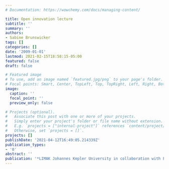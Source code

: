 ```yaml
---
# Documentation: https://wowchemy.com/docs/managing-content/

title: Open innovation lecture
subtitle: ''
summary: ''
authors:
- Sabine Brunswicker
tags: []
categories: []
date: '2009-01-01'
lastmod: 2021-02-15T18:58:15-05:00
featured: false
draft: false

# Featured image
# To use, add an image named `featured.jpg/png` to your page's folder.
# Focal points: Smart, Center, TopLeft, Top, TopRight, Left, Right, BottomLeft, Bottom, BottomRight.
image:
  caption: ''
  focal_point: ''
  preview_only: false

# Projects (optional).
#   Associate this post with one or more of your projects.
#   Simply enter your project's folder or file name without extension.
#   E.g. `projects = ["internal-project"]` references `content/project/deep-learning/index.md`.
#   Otherwise, set `projects = []`.
projects: []
publishDate: '2021-04-12T16:49:05.214339Z'
publication_types:
- '0'
abstract: ''
publication: '*LIMAK Johannes Kepler University in collaboration with Fraunhofer IAO*'
---
```

